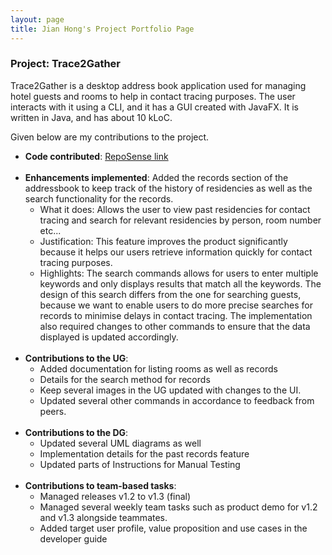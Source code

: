 ```yaml
---
layout: page
title: Jian Hong's Project Portfolio Page
---
```


### Project: Trace2Gather

Trace2Gather is a desktop address book application used for managing hotel guests and rooms to help in contact tracing purposes. The user interacts with it using a CLI, and it has a GUI created with JavaFX. It is written in Java, and has about 10 kLoC.

Given below are my contributions to the project.

* **Code contributed**: [RepoSense link](https://nus-cs2103-ay2122s1.github.io/tp-dashboard/?search=jianh0ng&sort=groupTitle&sortWithin=title&since=2021-09-17&timeframe=commit&mergegroup=&groupSelect=groupByAuthors&breakdown=false&tabOpen=true&tabType=authorship&tabAuthor=jianh0ng&tabRepo=AY2122S1-CS2103T-T13-3%2Ftp%5Bmaster%5D&authorshipIsMergeGroup=false&authorshipFileTypes=docs~functional-code~test-code~other&authorshipIsBinaryFileTypeChecked=false) <br><br>
* **Enhancements implemented**: Added the records section of the addressbook to keep track of the history of residencies as well as the search functionality for the records.
    * What it does: Allows the user to view past residencies for contact tracing and search for relevant residencies by person, room number etc...
    * Justification: This feature improves the product significantly because it helps our users retrieve information quickly for contact tracing purposes.
    * Highlights: The search commands allows for users to enter multiple keywords and only displays results that match all the keywords. The design of this search differs from the one for searching guests, because we want to enable users to do more precise searches for records to minimise delays in contact tracing. The implementation also required changes to other commands to ensure that the data displayed is updated accordingly. <br><br>
* **Contributions to the UG**: 
    * Added documentation for listing rooms as well as records 
    * Details for the search method for records 
    * Keep several images in the UG updated with changes to the UI.
    * Updated several other commands in accordance to feedback from peers. <br><br>
* **Contributions to the DG**: 
    * Updated several UML diagrams as well
    * Implementation details for the past records feature
    * Updated parts of Instructions for Manual Testing <br><br>
* **Contributions to team-based tasks**:
    * Managed releases v1.2 to v1.3 (final)
    * Managed several weekly team tasks such as product demo for v1.2 and v1.3 alongside teammates.
    * Added target user profile, value proposition and use cases in the developer guide
